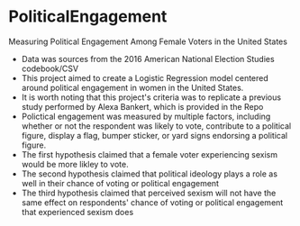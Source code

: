# PoliticalEngagement
 Measuring Political Engagement Among Female Voters in the United States
 
- Data was sources from the 2016 American National Election Studies codebook/CSV
- This project aimed to create a Logistic Regression model centered around political engagement in women in the United States.
- It is worth noting that this project's criteria was to replicate a previous study performed by Alexa Bankert, which is provided in the Repo
- Polictical engagement was measured by multiple factors, including whether or not the respondent was likely to vote, contribute to a political figure, display a flag, bumper sticker, or yard signs endorsing a political figure.
- The first hypothesis claimed that a female voter experiencing sexism would be more likley to vote. 
- The second hypothesis claimed that political ideology plays a role as well in their chance of voting or political engagement
- The third hypothesis claimed that perceived sexism will not have the same effect on respondents' chance of voting or political engagement that experienced sexism does 
